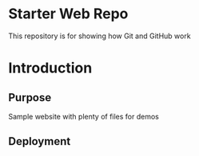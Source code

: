 # Starter Web Repo

This repository is for showing how Git and GitHub work

# Introduction

## Purpose

Sample website with plenty of files for demos

## Deployment